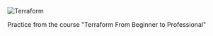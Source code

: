 ![Terraform](https://github.com/DaryaKap/terraform-udemy-DK/blob/959fa19f0b46399552d2c2862a3b8fd7b17d7067/terraform.jpg?raw=true)

Practice from the course "Terraform From Beginner to Professional"